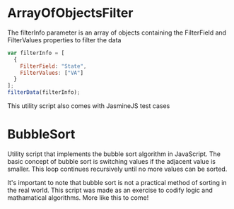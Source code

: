 # ArrayOfObjectsFilter
The filterInfo parameter is an array of objects containing the FilterField and FilterValues properties to filter the data

``` javascript
var filterInfo = [
  {
    FilterField: "State",
    FilterValues: ["VA"]
  }
];
filterData(filterInfo);
```
This utility script also comes with JasmineJS test cases

# BubbleSort
Utility script that implements the bubble sort algorithm in JavaScript. The basic concept of bubble sort is switching values if the adjacent value is smaller. This loop continues recursively until no more values can be sorted.

It's important to note that bubble sort is not a practical method of sorting in the real world. This script was made as an exercise to codify logic and mathamatical algorithms. More like this to come!
